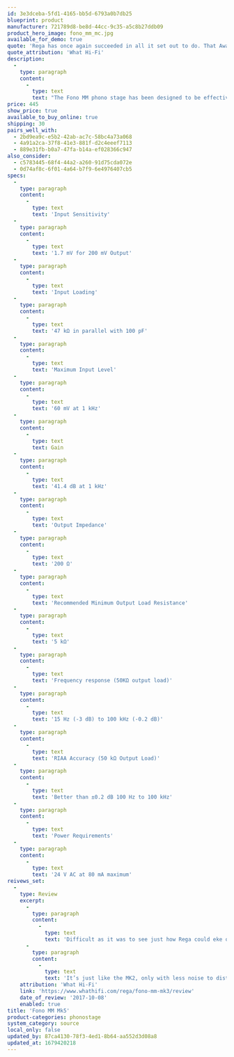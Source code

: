 ```yaml
---
id: 3e3dceba-5fd1-4165-bb5d-6793a0b7db25
blueprint: product
manufacturer: 721789d8-be8d-44cc-9c35-a5c8b27ddb09
product_hero_image: fono_mm_mc.jpg
available_for_demo: true
quote: 'Rega has once again succeeded in all it set out to do. That Award-winning sound oozes through our speakers, yet with the lowered noise floor offering more clarity and expanding the horizons of its dynamic range.'
quote_attribution: 'What Hi-Fi'
description:
  -
    type: paragraph
    content:
      -
        type: text
        text: "The Fono MM phono stage has been designed to be effective, easy to use, and above all, to reproduce music. The Fono MM uses a fully discrete, cascaded, complementary amplifier input stage, a configuration designed to optimise the performance of your moving magnet cartridge. Now housed in a brand new redesigned case to match the new Fono MC and Rega’s latest range of electronic components offering a modern and sleek look guaranteed to integrate in to any hi-fi system.\_\_"
price: 445
show_price: true
available_to_buy_online: true
shipping: 30
pairs_well_with:
  - 2bd9ea9c-e5b2-42ab-ac7c-58bc4a73a068
  - 4a91a2ca-37f8-41e3-881f-d2c4eeef7113
  - 889e31fb-b0a7-47fa-b14a-ef028366c947
also_consider:
  - c5783445-68f4-44a2-a260-91d75cda072e
  - 0d74af8c-6f01-4a64-b7f9-6e4976407cb5
specs:
  -
    type: paragraph
    content:
      -
        type: text
        text: 'Input Sensitivity'
  -
    type: paragraph
    content:
      -
        type: text
        text: '1.7 mV for 200 mV Output'
  -
    type: paragraph
    content:
      -
        type: text
        text: 'Input Loading'
  -
    type: paragraph
    content:
      -
        type: text
        text: '47 kΩ in parallel with 100 pF'
  -
    type: paragraph
    content:
      -
        type: text
        text: 'Maximum Input Level'
  -
    type: paragraph
    content:
      -
        type: text
        text: '60 mV at 1 kHz'
  -
    type: paragraph
    content:
      -
        type: text
        text: Gain
  -
    type: paragraph
    content:
      -
        type: text
        text: '41.4 dB at 1 kHz'
  -
    type: paragraph
    content:
      -
        type: text
        text: 'Output Impedance'
  -
    type: paragraph
    content:
      -
        type: text
        text: '200 Ω'
  -
    type: paragraph
    content:
      -
        type: text
        text: 'Recommended Minimum Output Load Resistance'
  -
    type: paragraph
    content:
      -
        type: text
        text: '5 kΩ'
  -
    type: paragraph
    content:
      -
        type: text
        text: 'Frequency response (50KΩ output load)'
  -
    type: paragraph
    content:
      -
        type: text
        text: '15 Hz (-3 dB) to 100 kHz (-0.2 dB)'
  -
    type: paragraph
    content:
      -
        type: text
        text: 'RIAA Accuracy (50 kΩ Output Load)'
  -
    type: paragraph
    content:
      -
        type: text
        text: 'Better than ±0.2 dB 100 Hz to 100 kHz'
  -
    type: paragraph
    content:
      -
        type: text
        text: 'Power Requirements'
  -
    type: paragraph
    content:
      -
        type: text
        text: '24 V AC at 80 mA maximum'
reivews_set:
  -
    type: Review
    excerpt:
      -
        type: paragraph
        content:
          -
            type: text
            text: 'Difficult as it was to see just how Rega could eke out more from the Fono MM, with the MK3, it has essentially succeeded.'
      -
        type: paragraph
        content:
          -
            type: text
            text: 'It’s just like the MK2, only with less noise to disturb its class-leading performance.'
    attribution: 'What Hi-Fi'
    link: 'https://www.whathifi.com/rega/fono-mm-mk3/review'
    date_of_review: '2017-10-08'
    enabled: true
title: 'Fono MM Mk5'
product-categories: phonostage
system_category: source
local_only: false
updated_by: 87ca4130-78f3-4ed1-8b64-aa552d3d08a8
updated_at: 1679420218
---
```

